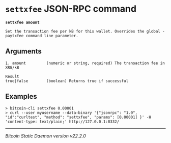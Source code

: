 `settxfee` JSON-RPC command
===========================

**`settxfee amount`**

```
Set the transaction fee per kB for this wallet. Overrides the global -paytxfee command line parameter.
```

Arguments
---------

```
1. amount         (numeric or string, required) The transaction fee in XRG/kB

Result
true|false        (boolean) Returns true if successful
```

Examples
--------

```
> bitcoin-cli settxfee 0.00001
> curl --user myusername --data-binary '{"jsonrpc": "1.0", "id":"curltest", "method": "settxfee", "params": [0.00001] }' -H 'content-type: text/plain;' http://127.0.0.1:8332/
```

***

*Bitcoin Static Daemon version v22.2.0*

